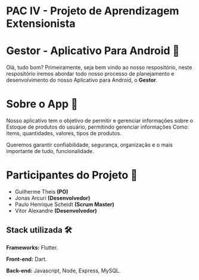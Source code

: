 
# PAC IV - Projeto de Aprendizagem Extensionista

# Gestor - Aplicativo Para Android 👋

Olá, tudo bom? Primeiramente, seja bem vindo ao nosso respositório, neste respositório iremos abordar todo nosso processo de planejamento e desenvolvimento do nosso Aplicativo para Android, o **Gestor**.

# Sobre o App 👾

Nosso aplicativo tem o objetivo de permitir e gerenciar informações sobre o Estoque de produtos do usuário, permitindo gerenciar informações 
Como: items, quantidades, valores, tipos de produtos. 

Queremos garantir confiabilidade, segurança, organização e o mais importante de tudo, funcionalidade.

# Participantes do Projeto 👥
- Guilherme Theis **(PO)**
- Jonas Arcuri **(Desenvolvedor)**
- Paulo Henrique Scheidt **(Scrum Master)**
- Vitor Alexandre **(Desenvolvedor)**

## Stack utilizada 🛠

**Frameworks:** Flutter.

**Front-end:** Dart.

**Back-end:** Javascript, Node, Express, MySQL.

